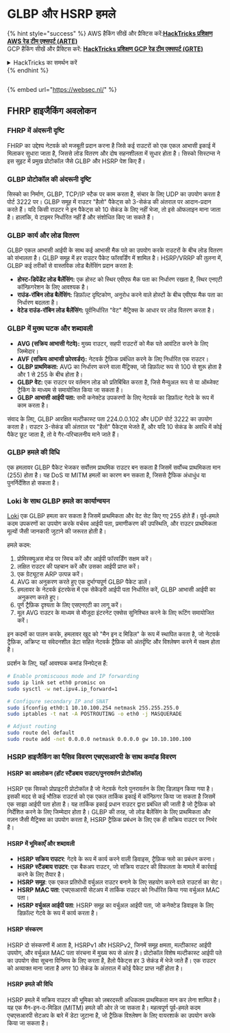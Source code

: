 # GLBP और HSRP हमले

{% hint style="success" %}
AWS हैकिंग सीखें और प्रैक्टिस करें:<img src="/.gitbook/assets/arte.png" alt="" data-size="line">[**HackTricks प्रशिक्षण AWS रेड टीम एक्सपर्ट (ARTE)**](https://training.hacktricks.xyz/courses/arte)<img src="/.gitbook/assets/arte.png" alt="" data-size="line">\
GCP हैकिंग सीखें और प्रैक्टिस करें: <img src="/.gitbook/assets/grte.png" alt="" data-size="line">[**HackTricks प्रशिक्षण GCP रेड टीम एक्सपर्ट (GRTE)**<img src="/.gitbook/assets/grte.png" alt="" data-size="line">](https://training.hacktricks.xyz/courses/grte)

<details>

<summary>HackTricks का समर्थन करें</summary>

* [**सदस्यता योजनाएँ**](https://github.com/sponsors/carlospolop) की जाँच करें!
* **शामिल हों** 💬 [**डिस्कॉर्ड समूह**](https://discord.gg/hRep4RUj7f) या [**टेलीग्राम समूह**](https://t.me/peass) या हमें **ट्विटर** 🐦 [**@hacktricks\_live**](https://twitter.com/hacktricks\_live)** पर **फॉलो** करें।
* **हैकिंग ट्रिक्स साझा करें, PRs सबमिट करके** [**HackTricks**](https://github.com/carlospolop/hacktricks) और [**HackTricks Cloud**](https://github.com/carlospolop/hacktricks-cloud) github रेपो में।

</details>
{% endhint %}

<figure><img src="https://pentest.eu/RENDER_WebSec_10fps_21sec_9MB_29042024.gif" alt=""><figcaption></figcaption></figure>

{% embed url="https://websec.nl/" %}

## FHRP हाइजैकिंग अवलोकन

### FHRP में अंदरूनी दृष्टि
FHRP का उद्देश्य नेटवर्क को मजबूती प्रदान करना है जिसे कई राउटरों को एक एकल आभासी इकाई में मिलाकर सुधारा जाता है, जिससे लोड वितरण और दोष सहनशीलता में सुधार होता है। सिस्को सिस्टम्स ने इस सुइट में प्रमुख प्रोटोकॉल जैसे GLBP और HSRP पेश किए हैं।

### GLBP प्रोटोकॉल की अंदरूनी दृष्टि
सिस्को का निर्माण, GLBP, TCP/IP स्टैक पर काम करता है, संचार के लिए UDP का उपयोग करता है पोर्ट 3222 पर। GLBP समूह में राउटर "हैलो" पैकेट्स को 3-सेकंड की अंतराल पर आदान-प्रदान करते हैं। यदि किसी राउटर ने इन पैकेट्स को 10 सेकंड के लिए नहीं भेजा, तो इसे ऑफलाइन माना जाता है। हालांकि, ये टाइमर निर्धारित नहीं हैं और संशोधित किए जा सकते हैं।

### GLBP कार्य और लोड वितरण
GLBP एकल आभासी आईपी के साथ कई आभासी मैक पते का उपयोग करके राउटरों के बीच लोड वितरण को संभालता है। GLBP समूह में हर राउटर पैकेट फॉरवर्डिंग में शामिल है। HSRP/VRRP की तुलना में, GLBP कई तरीकों से वास्तविक लोड बैलेंसिंग प्रदान करता है:

- **होस्ट-डिपेंडेंट लोड बैलेंसिंग:** एक होस्ट को स्थिर एवीएफ मैक पता का निर्धारण रखता है, स्थिर एनएटी कॉन्फ़िगरेशन के लिए आवश्यक है।
- **राउंड-रॉबिन लोड बैलेंसिंग:** डिफ़ॉल्ट दृष्टिकोण, अनुरोध करने वाले होस्टों के बीच एवीएफ मैक पता का निर्धारण बदलता है।
- **वेटेड राउंड-रॉबिन लोड बैलेंसिंग:** पूर्वनिर्धारित "वेट" मैट्रिक्स के आधार पर लोड वितरण करता है।

### GLBP में मुख्य घटक और शब्दावली
- **AVG (सक्रिय आभासी गेटवे):** मुख्य राउटर, सहपी राउटरों को मैक पते आवंटित करने के लिए जिम्मेदार।
- **AVF (सक्रिय आभासी फ़ोरवर्डर):** नेटवर्क ट्रैफ़िक प्रबंधित करने के लिए निर्धारित एक राउटर।
- **GLBP प्राथमिकता:** AVG का निर्धारण करने वाला मैट्रिक्स, जो डिफ़ॉल्ट रूप से 100 से शुरू होता है और 1 से 255 के बीच होता है।
- **GLBP वेट:** एक राउटर पर वर्तमान लोड को प्रतिबिंबित करता है, जिसे मैन्युअल रूप से या ऑब्जेक्ट ट्रैकिंग के माध्यम से समायोजित किया जा सकता है।
- **GLBP आभासी आईपी पता:** सभी कनेक्टेड उपकरणों के लिए नेटवर्क का डिफ़ॉल्ट गेटवे के रूप में काम करता है।

संवाद के लिए, GLBP आरक्षित मल्टीकास्ट पता 224.0.0.102 और UDP पोर्ट 3222 का उपयोग करता है। राउटर 3-सेकंड की अंतराल पर "हैलो" पैकेट्स भेजते हैं, और यदि 10 सेकंड के अवधि में कोई पैकेट छूट जाता है, तो वे गैर-परिचालनीय माने जाते हैं।

### GLBP हमले की विधि
एक हमलावर GLBP पैकेट भेजकर सर्वोत्तम प्राथमिक राउटर बन सकता है जिसमें सर्वोच्च प्राथमिकता मान (255) होता है। यह DoS या MITM हमलों का कारण बन सकता है, जिससे ट्रैफिक अंधाधुंध या पुनर्निर्देशित हो सकता है।

### Loki के साथ GLBP हमले का कार्यान्वयन
[Loki](https://github.com/raizo62/loki_on_kali) एक GLBP हमला कर सकता है जिसमें प्राथमिकता और वेट सेट किए गए 255 होते हैं। पूर्व-हमले कदम उपकरणों का उपयोग करके वर्चस्व आईपी पता, प्रमाणीकरण की उपस्थिति, और राउटर प्राथमिकता मूल्यों जैसी जानकारी जुटाने की जरूरत होती है।

हमले कदम:
1. प्रोमिस्क्यूअस मोड पर स्विच करें और आईपी फॉरवर्डिंग सक्षम करें।
2. लक्षित राउटर की पहचान करें और उसका आईपी प्राप्त करें।
3. एक ग्रेट्यूटस ARP उत्पन्न करें।
4. AVG का अनुकरण करते हुए एक दुर्भाग्यपूर्ण GLBP पैकेट डालें।
5. हमलावर के नेटवर्क इंटरफेस में एक सेकेंडरी आईपी पता निर्धारित करें, GLBP आभासी आईपी का अनुकरण करते हुए।
6. पूर्ण ट्रैफ़िक दृश्यता के लिए एसएनएटी का लागू करें।
7. मूल AVG राउटर के माध्यम से मौजूदा इंटरनेट एक्सेस सुनिश्चित करने के लिए रूटिंग समायोजित करें।

इन कदमों का पालन करके, हमलावर खुद को "मैन इन द मिडिल" के रूप में स्थापित करता है, जो नेटवर्क ट्रैफ़िक, अक्रिप्ट या संवेदनशील डेटा सहित नेटवर्क ट्रैफ़िक को अंतर्दृष्टि और विश्लेषण करने में सक्षम होता है।

प्रदर्शन के लिए, यहाँ आवश्यक कमांड स्निपेट्स हैं:
```bash
# Enable promiscuous mode and IP forwarding
sudo ip link set eth0 promisc on
sudo sysctl -w net.ipv4.ip_forward=1

# Configure secondary IP and SNAT
sudo ifconfig eth0:1 10.10.100.254 netmask 255.255.255.0
sudo iptables -t nat -A POSTROUTING -o eth0 -j MASQUERADE

# Adjust routing
sudo route del default
sudo route add -net 0.0.0.0 netmask 0.0.0.0 gw 10.10.100.100
```
### HSRP हाइजैकिंग का पैसिव विवरण एचएसआरपी के साथ कमांड विवरण

#### HSRP का अवलोकन (हॉट स्टैंडबाय राउटर/पुनरावर्तन प्रोटोकॉल)
HSRP एक सिस्को प्रोप्राइटरी प्रोटोकॉल है जो नेटवर्क गेटवे पुनरावर्तन के लिए डिज़ाइन किया गया है। इसकी मदद से कई भौतिक राउटर्स को एक एकल तार्किक इकाई में कॉन्फ़िगर किया जा सकता है जिसमें एक साझा आईपी पता होता है। यह तार्किक इकाई प्रधान राउटर द्वारा प्रबंधित की जाती है जो ट्रैफ़िक को निर्देशित करने के लिए जिम्मेदार होता है। GLBP की तरह, जो लोड बैलेंसिंग के लिए प्राथमिकता और वज़न जैसी मैट्रिक्स का उपयोग करता है, HSRP ट्रैफ़िक प्रबंधन के लिए एक ही सक्रिय राउटर पर निर्भर है।

#### HSRP में भूमिकाएँ और शब्दावली
- **HSRP सक्रिय राउटर**: गेटवे के रूप में कार्य करने वाली डिवाइस, ट्रैफ़िक फ्लो का प्रबंधन करना।
- **HSRP स्टैंडबाय राउटर**: एक बैकअप राउटर, जो सक्रिय राउटर की विफलता के मामले में कार्रवाई करने के लिए तैयार है।
- **HSRP समूह**: एक एकल प्रतिरोधी वर्चुअल राउटर बनाने के लिए सहयोग करने वाले राउटर्स का सेट।
- **HSRP MAC पता**: एचएसआरपी सेटअप में तार्किक राउटर को निर्धारित किया गया वर्चुअल MAC पता।
- **HSRP वर्चुअल आईपी पता**: HSRP समूह का वर्चुअल आईपी पता, जो कनेक्टेड डिवाइस के लिए डिफ़ॉल्ट गेटवे के रूप में कार्य करता है।

#### HSRP संस्करण
HSRP दो संस्करणों में आता है, HSRPv1 और HSRPv2, जिनमें समूह क्षमता, मल्टीकास्ट आईपी उपयोग, और वर्चुअल MAC पता संरचना में मुख्य रूप से अंतर है। प्रोटोकॉल विशेष मल्टीकास्ट आईपी पते का उपयोग सेवा सूचना विनिमय के लिए करता है, हैलो पैकेट्स हर 3 सेकंड में भेजे जाते हैं। एक राउटर को अव्याक्त माना जाता है अगर 10 सेकंड के अंतराल में कोई पैकेट प्राप्त नहीं होता है।

#### HSRP हमले की विधि
HSRP हमले में सक्रिय राउटर की भूमिका को ज़बरदस्ती अधिकतम प्राथमिकता मान कर लेना शामिल है। यह एक मैन-इन-द-मिडिल (MITM) हमले की ओर ले जा सकता है। महत्वपूर्ण पूर्व-हमले कदम एचएसआरपी सेटअप के बारे में डेटा जुटाना है, जो ट्रैफ़िक विश्लेषण के लिए वायरशार्क का उपयोग करके किया जा सकता है।
